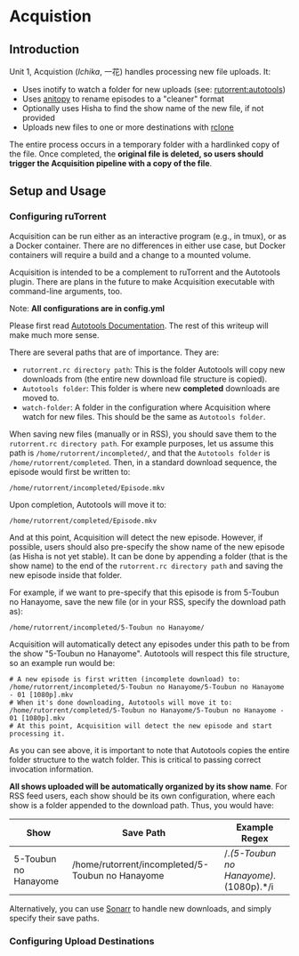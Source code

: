 # Acquistion

## Introduction

Unit 1, Acquistion (*Ichika*, 一花) handles processing new file uploads. It:
- Uses inotify to watch a folder for new uploads (see: [rutorrent:autotools](https://github.com/Novik/ruTorrent/wiki/PluginAutotools))
- Uses [anitopy](https://github.com/igorcmoura/anitopy) to rename episodes to a "cleaner" format
- Optionally uses Hisha to find the show name of the new file, if not provided
- Uploads new files to one or more destinations with [rclone](https://rclone.org/)

The entire process occurs in a temporary folder with a hardlinked copy of the file. Once completed, the **original file is deleted, so users should trigger the Acquisition pipeline with a copy of the file**. 

## Setup and Usage

### Configuring ruTorrent

Acquisition can be run either as an interactive program (e.g., in tmux), or as a Docker container. There are no differences in either use case, but Docker containers will require a build and a change to a mounted volume.

Acquisition is intended to be a complement to ruTorrent and the Autotools plugin. There are plans in the future to make Acquisition executable with command-line arguments, too. 

Note: **All configurations are in config.yml**

Please first read [Autotools Documentation](https://github.com/Novik/ruTorrent/wiki/PluginAutotools). The rest of this writeup will make much more sense.

There are several paths that are of importance. They are:
- `rutorrent.rc directory path`: This is the folder Autotools will copy new downloads from (the entire new download file structure is copied).
- `Autotools folder`: This folder is where new **completed** downloads are moved to. 
- `watch-folder`: A folder in the configuration where Acquisition where watch for new files. This should be the same as `Autotools folder`.

When saving new files (manually or in RSS), you should save them to the `rutorrent.rc directory path`. For example purposes, let us assume this path is `/home/rutorrent/incompleted/`, and that the `Autotools folder` is `/home/rutorrent/completed`.
Then, in a standard download sequence, the episode would first be written to:
```
/home/rutorrent/incompleted/Episode.mkv
```
Upon completion, Autotools will move it to:
```
/home/rutorrent/completed/Episode.mkv
```
And at this point, Acquisition will detect the new episode. However, if possible, users should also pre-specify the show name of the new episode (as Hisha is not yet stable). It can be done by appending a folder (that is the show name) to the end of the `rutorrent.rc directory path` and saving the new episode inside that folder.

For example, if we want to pre-specify that this episode is from 5-Toubun no Hanayome, save the new file (or in your RSS, specify the download path as):
```
/home/rutorrent/incompleted/5-Toubun no Hanayome/
```
Acquisition will automatically detect any episodes under this path to be from the show "5-Toubun no Hanayome". Autotools will respect this file structure, so an example run would be:

```
# A new episode is first written (incomplete download) to:
/home/rutorrent/incompleted/5-Toubun no Hanayome/5-Toubun no Hanayome - 01 [1080p].mkv
# When it's done downloading, Autotools will move it to:
/home/rutorrent/completed/5-Toubun no Hanayome/5-Toubun no Hanayome - 01 [1080p].mkv
# At this point, Acquisition will detect the new episode and start processing it.
```
As you can see above, it is important to note that Autotools copies the entire folder structure to the watch folder. This is critical to passing correct invocation information. 

**All shows uploaded will be automatically organized by its show name**. For RSS feed users, each show should be its own configuration, where each show is a folder appended to the download path. Thus, you would have:

| Show | Save Path | Example Regex |
| --- | --- | --- |
| 5-Toubun no Hanayome | /home/rutorrent/incompleted/5-Toubun no Hanayome | /.*(5-Toubun no Hanayome).*(1080p).*/i |
Alternatively, you can use [Sonarr](https://sonarr.tv/) to handle new downloads, and simply specify their save paths.

### Configuring Upload Destinations